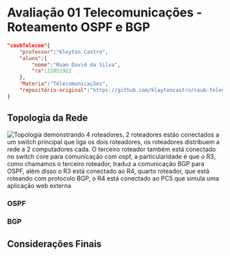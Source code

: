 # Avaliação 01 Telecomunicações - Roteamento OSPF e BGP
```json
"ceubTelecom"{
    "professor":"Kleyton Castro",
    "aluno":{
        "nome":"Ruan David da Silva",
        "ra":22051922
    },
    "Materia":"Telecomunicações",
    "repositório-original":"https://github.com/klaytoncastro/ceub-teleco"
}
```
## Topologia da Rede

![Topologia demonstrando 4 roteadores, 2 roteadores estão conectados a um switch principal que liga os dois roteadores, os roteadores distribuem a rede a 2 computadores cada. O terceiro roteador também está conectado no switch core para comunicação com ospf, a particularidade é que o R3, como chamamos o terceiro roteador, traduz a comunicação BGP para OSPF, além disso o R3 está conectado ao R4, quarto roteador, que está roteando com protocolo BGP, o R4 está conectado ao PC5 que simula uma aplicação web externa](./assets/Topologia.png)

### OSPF

### BGP

## Considerações Finais

